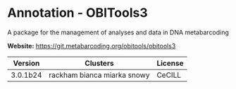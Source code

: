 # Annotation - OBITools3

A package for the management of analyses and data in DNA metabarcoding



**Website:** <https://git.metabarcoding.org/obitools/obitools3>

| Version | Clusters | License |
| ------- | -------- | ------- |
| 3.0.1b24 | rackham bianca miarka snowy | CeCILL |
